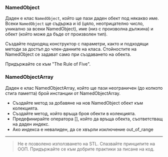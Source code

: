 ### NamedObject

Даден е клас `NamedObject`, който ще пази даден обект под някакво име. Всеки `NamedObject` ще съдържа и id (цяло, неотрицателно число, уникално за всеки NamedObject), име (низ с произволна дължина) и обект (който може да бъде от произволен тип).

Създайте подходящ конструктор с параметри, както и подходящи методи за достъп до член-данните на класа. Стойностите на NamedObject се задават само при създаването на обекта.

Придържайте се към "The Rule of Five".

### NamedObjectArray

Даден е клас NamedObjectArray, който ще пази неограничен (до колкото стига паметта) брой инстанции от NamedObjectArray.

- Създайте метод за добавяне на нов NamedObject обект към колекцията. 
- Създайте метод, който връща броя обекти в колекцията. 
- Предефинирайте оператора [], който да връща обекта, съответстващ на даден индекс. 
- Ако индекса е невалиден, да се хвърли изключение out_of_range

---

> Не е позволено използването на STL.
> Спазвайте принципите на ООП. Придържайте се към добрите практики за писане на код.
